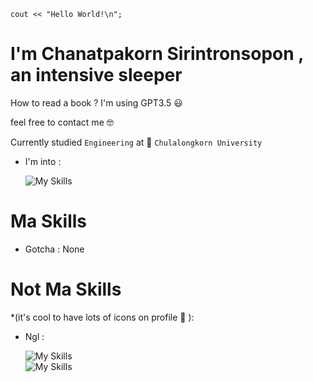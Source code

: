 ```
cout << "Hello World!\n";
```
# I'm Chanatpakorn Sirintronsopon , an intensive sleeper
How to read a book ? I'm using GPT3.5 😃

feel free to contact me 🤓

Currently studied `Engineering` at 🏫 `Chulalongkorn University`


- I'm into :
  
  ![My Skills](https://skillicons.dev/icons?i=js,html,css,ai,pr,ps,py,go,react,java,cpp,ts,nextjs)

# Ma Skills
- Gotcha :
  None


# Not Ma Skills
  *(it's cool to have lots of icons on profile 🍋 ):
- Ngl : 
  
  ![My Skills](https://skillicons.dev/icons?i=xd,unreal,unity,swift,redux,raspberrypi,php)\
  ![My Skills](https://skillicons.dev/icons?i=nodejs,nestjs,mysql,linux,prisma)
